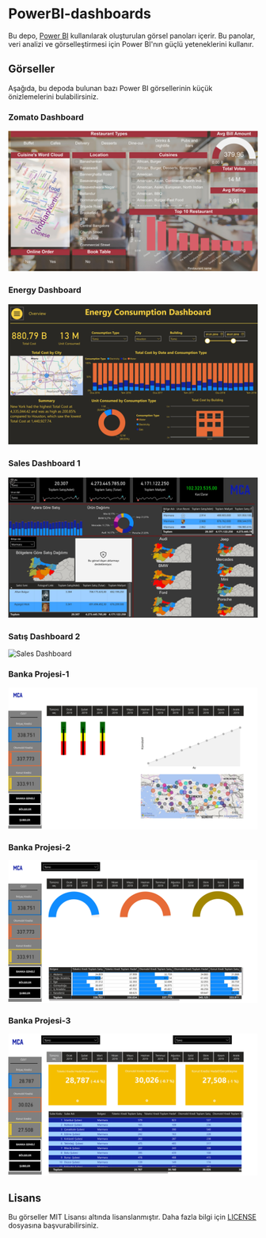 # PowerBI-dashboards

Bu depo, [Power BI](https://powerbi.microsoft.com/) kullanılarak oluşturulan görsel panoları içerir. Bu panolar, veri analizi ve görselleştirmesi için Power BI'nın güçlü yeteneklerini kullanır.

## Görseller

Aşağıda, bu depoda bulunan bazı Power BI görsellerinin küçük önizlemelerini bulabilirsiniz.
### Zomato Dashboard
![Zomato Dashboard](https://github.com/metincanayar/PowerBI-dashboards/blob/main/zomatopb.jpg)
### Energy Dashboard
![Energy Dashboard](https://github.com/metincanayar/PowerBI-dashboards/blob/main/Energy_Dashboard.jpg)
### Sales Dashboard 1
![Sales Dashboard](https://github.com/metincanayar/PowerBI-dashboards/blob/main/Sales_Dashboard_page-0001.jpg)
### Satış Dashboard 2
![Sales Dashboard](https://github.com/metincanayar/PowerBI-dashboards/blob/main/Satis_Dashboard_page-0001.jpg)
### Banka Projesi-1
![Banka Projesi](https://github.com/metincanayar/PowerBI-dashboards/blob/main/BankaProje_page-0001.jpg)
### Banka Projesi-2
![Banka Projesi](https://github.com/metincanayar/PowerBI-dashboards/blob/main/BankaProje_page-0002.jpg)
### Banka Projesi-3
![Banka Projesi](https://github.com/metincanayar/PowerBI-dashboards/blob/main/BankaProje_page-0003.jpg)



## Lisans

Bu görseller MIT Lisansı altında lisanslanmıştır. Daha fazla bilgi için [LICENSE](/LICENSE) dosyasına başvurabilirsiniz.
